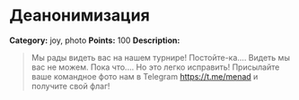 # Деанонимизация


**Category:** joy, photo
**Points:** 100
**Description:**

> Мы рады видеть вас на нашем турнире! Постойте-ка.... Видеть мы вас не можем. Пока что.... Но это легко исправить! Присылайте ваше командное фото нам в Telegram https://t.me/menad и получите свой флаг!

